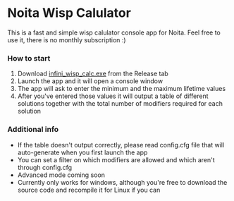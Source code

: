 # Noita Wisp Calulator
This is a fast and simple wisp calulator console app for Noita. Feel free to use it, there is no monthly subscription :)

### How to start
1. Download [infini_wisp_calc.exe](https://github.com/noby-y/wisp_calc/releases/download/v1.1.1/infini_wisp_calc.exe) from the Release tab
2. Launch the app and it will open a console window
3. The app will ask to enter the minimum and the maximum lifetime values
4. After you've entered those values it will output a table of different solutions together with the total number of modifiers required for each solution

### Additional info
- If the table doesn't output correctly, please read config.cfg file that will auto-generate when you first launch the app
- You can set a filter on which modifiers are allowed and which aren't through config.cfg
- Advanced mode coming soon
- Currently only works for windows, although you're free to download the source code and recompile it for Linux if you can
